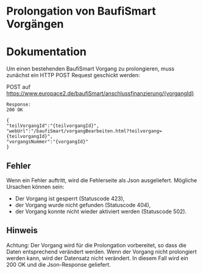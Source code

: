 # Prolongation von BaufiSmart Vorgängen

# Dokumentation

Um einen bestehenden BaufiSmart Vorgang zu prolongieren, muss zunächst ein HTTP POST Request geschickt werden:
 
POST auf https://www.europace2.de/baufiSmart/anschlussfinanzierung/{vorgangId}

```
Response:
200 OK

{
"teilVorgangId":"{teilvorgangId}",
"webUrl":"/baufiSmart/vorgangBearbeiten.html?teilvorgang={teilvorgangId}",
"vorgangsNummer":"{vorgangId}"
}
```

## Fehler
Wenn ein Fehler auftritt, wird die Fehlerseite als Json ausgeliefert.
Mögliche Ursachen können sein:
- Der Vorgang ist gesperrt (Statuscode 423),
- der Vorgang wurde nicht gefunden (Statuscode 404),
- der Vorgang konnte nicht wieder aktiviert werden (Statuscode 502).

## Hinweis
Achtung: Der Vorgang wird für die Prolongation vorbereitet, so dass die Daten entsprechend verändert werden.
Wenn der Vorgang nicht prolongiert werden kann, wird der Datensatz nicht verändert. In diesem Fall wird ein 200 OK und die Json-Response geliefert.

